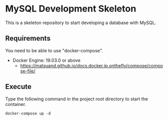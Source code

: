 # MySQL Development Skeleton
This is a skeleton repository to start developing a database with MySQL.
## Requirements
You need to be able to use "docker-compose".
- Docker Engine: 19.03.0 or above
    - https://matsuand.github.io/docs.docker.jp.onthefly/compose/compose-file/
## Execute
Type the following command in the project root directory to start the container.
```
docker-compose up -d
```